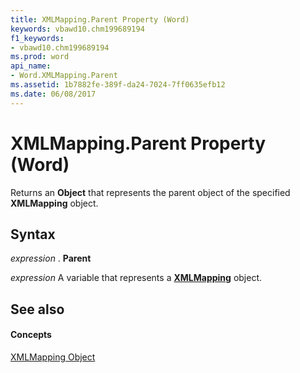```yaml
---
title: XMLMapping.Parent Property (Word)
keywords: vbawd10.chm199689194
f1_keywords:
- vbawd10.chm199689194
ms.prod: word
api_name:
- Word.XMLMapping.Parent
ms.assetid: 1b7882fe-389f-da24-7024-7ff0635efb12
ms.date: 06/08/2017
---
```



# XMLMapping.Parent Property (Word)

Returns an  **Object** that represents the parent object of the specified **XMLMapping** object.


## Syntax

 _expression_ . **Parent**

 _expression_ A variable that represents a **[XMLMapping](Word.XMLMapping.md)** object.


## See also


#### Concepts


[XMLMapping Object](Word.XMLMapping.md)

